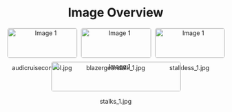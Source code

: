 <h1 style ="text-align: center;"> Image Overview </h1>
<div style="display: flex; flex-wrap: wrap; gap: 10px; justify-content: center;">
<div style="flex: 1 1 calc(33.333% - 20px); max-width: 300px; text-align: center;">
<img src="https://media.evkx.net/multimedia/technology/userinterface/stalks/audicruisecontrol_xst.jpg" alt="Image 1" style="width: 100%; border: 1px solid #ddd; border-radius: 5px;">
<p>audicruisecontrol.jpg</p>
</div>
<div style="flex: 1 1 calc(33.333% - 20px); max-width: 300px; text-align: center;">
<img src="https://media.evkx.net/multimedia/technology/userinterface/stalks/blazergearstalk_1_xst.jpg" alt="Image 1" style="width: 100%; border: 1px solid #ddd; border-radius: 5px;">
<p>blazergearstalk_1.jpg</p>
</div>
<div style="flex: 1 1 calc(33.333% - 20px); max-width: 300px; text-align: center;">
<img src="https://media.evkx.net/multimedia/technology/userinterface/stalks/stalkless_1_xst.jpg" alt="Image 1" style="width: 100%; border: 1px solid #ddd; border-radius: 5px;">
<p>stalkless_1.jpg</p>
</div>
<div style="flex: 1 1 calc(33.333% - 20px); max-width: 300px; text-align: center;">
<img src="https://media.evkx.net/multimedia/technology/userinterface/stalks/stalks_1_xst.jpg" alt="Image 1" style="width: 100%; border: 1px solid #ddd; border-radius: 5px;">
<p>stalks_1.jpg</p>
</div>
</div>

